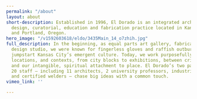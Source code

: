 ```yaml
---
permalink: "/about"
layout: about
short-description: Established in 1996, El Dorado is an integrated architecture, urban
  design, curatorial, education and fabrication practice located in Kansas City, Missouri
  and Portland, Oregon.
hero_image: "/v1592603618/eldo/3435Main_14_o7zhih.jpg"
full_description: In the beginning, as equal parts art gallery, fabrication shop and
  design studio, we were known for fingerless gloves and raffish outbursts that helped
  jumpstart Kansas City’s emergent culture. Today, we work purposefully across scales,
  locations, and contexts, from city blocks to exhibitions, between critical ideas
  and our intangible, spiritual attachment to place. El Dorado’s two partners and
  20 staff — including 11 architects, 2 university professors, industrial designers
  and certified welders — chase big ideas with a common touch.
vimeo_link: ''

---
```

